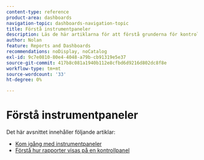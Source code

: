 ```yaml
---
content-type: reference
product-area: dashboards
navigation-topic: dashboards-navigation-topic
title: Förstå instrumentpaneler
description: Läs de här artiklarna för att förstå grunderna för kontrollpaneler i Adobe Workfront.
author: Nolan
feature: Reports and Dashboards
recommendations: noDisplay, noCatalog
exl-id: 9c7e0810-80e4-4048-a79b-cb91319e5e37
source-git-commit: 417b8c081a1940b112e8cfbd6d9216d802dc8f8e
workflow-type: tm+mt
source-wordcount: '33'
ht-degree: 0%

---
```


# Förstå instrumentpaneler

Det här avsnittet innehåller följande artiklar:

* [Kom igång med instrumentpaneler](../../../reports-and-dashboards/dashboards/understanding-dashboards/get-started-dashboards.md)
* [Förstå hur rapporter visas på en kontrollpanel](../../../reports-and-dashboards/dashboards/understanding-dashboards/understand-how-reports-display-dashboard.md)
